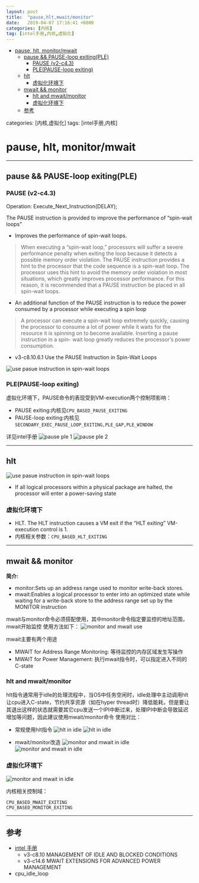 ```yaml
---
layout: post
title:  "pause,hlt,mwait/monitor"
date:   2019-04-07 17:16:41 +0800
categories: [内核]
tag: [intel手册,内核,虚拟化]
---
```


<!-- vim-markdown-toc GFM -->

* [pause, hlt, monitor/mwait](#pause-hlt-monitormwait)
	* [pause && PAUSE-loop exiting(PLE)](#pause--pause-loop-exitingple)
		* [PAUSE (v2-c4.3)](#pause-v2-c43)
		* [PLE(PAUSE-loop exiting)](#plepause-loop-exiting)
	* [hlt](#hlt)
		* [虚拟化环境下](#虚拟化环境下)
	* [mwait && monitor](#mwait--monitor)
		* [hlt and mwait/monitor](#hlt-and-mwaitmonitor)
		* [虚拟化环境下](#虚拟化环境下-1)
	* [参考](#参考)

<!-- vim-markdown-toc -->

categories: [内核,虚拟化]
tags: [intel手册,内核]

# pause, hlt, monitor/mwait

---

## pause && PAUSE-loop exiting(PLE)

### PAUSE (v2-c4.3)
Operation: Execute_Next_Instruction(DELAY);

The PAUSE instruction is provided to improve the performance of “spin-wait loops”

- Improves the performance of spin-wait loops.

> When executing a “spin-wait loop,” processors will suffer a severe performance penalty when exiting the loop because it detects a possible memory order violation. The PAUSE instruction provides a hint to the processor that the code sequence is a spin-wait loop. The processor uses this hint to avoid the memory order violation in most situations, which greatly improves processor performance. For this reason, it is recommended that a PAUSE instruction be placed in all spin-wait loops.

- An additional function of the PAUSE instruction is to reduce the power consumed by a processor while executing a spin loop

> A processor can execute a spin-wait loop extremely quickly, causing the processor to consume a lot of power while it waits for the resource it is spinning on to become available. Inserting a pause instruction in a spin- wait loop greatly reduces the processor’s power consumption.

- v3-c8.10.6.1 Use the PAUSE Instruction in Spin-Wait Loops

![use pasue instruction in spin-wait loops](https://raw.githubusercontent.com/renyi-github/resources/master/pictures/2019/use_pause_in_spin_wait_loops.png)

### PLE(PAUSE-loop exiting)

虚拟化环境下，PAUSE命令的表现受到VM-execution两个控制项影响：
- PAUSE exiting:内核见```CPU_BASED_PAUSE_EXITING```
- PAUSE-loop exiting:内核见```SECONDARY_EXEC_PAUSE_LOOP_EXITING,PLE_GAP,PLE_WINDOW ```

详见intel手册
![pause ple 1](https://raw.githubusercontent.com/renyi-github/resources/master/pictures/2019/pause_ple_1.png)
![pause ple 2](https://raw.githubusercontent.com/renyi-github/resources/master/pictures/2019/pause_ple_2.png)

---

## hlt

![use pasue instruction in spin-wait loops](https://raw.githubusercontent.com/renyi-github/resources/master/pictures/2019/hlt_instruction.png)

- If all logical processors within a physical package are halted, the processor will enter a power-saving state

### 虚拟化环境下

- HLT. The HLT instruction causes a VM exit if the “HLT exiting” VM-execution control is 1.
- 内核相关参数：```CPU_BASED_HLT_EXITING```


---

## mwait && monitor

**简介:**
- monitor:Sets up an address range used to monitor write-back stores.
- mwait:Enables a logical processor to enter into an optimized state while waiting for a write-back store to the address range set up by the MONITOR instruction

mwait与monitor命令必须搭配使用，其中monitor命令指定要监控的地址范围，mwait开始监控
使用方法如下：
![monitor and mwait use](https://raw.githubusercontent.com/renyi-github/resources/master/pictures/2019/monitor_mwait_use.png)

mwait主要有两个用途
- MWAIT for Address Range Monitoring: 等待监控的内存区域发生写操作
- MWAIT for Power Management: 执行mwait指令时，可以指定进入不同的C-state


### hlt and mwait/monitor
hlt指令通常用于idle的处理流程中，当OS中任务空闲时，idle处理中主动调用hlt让cpu进入C-state，节约共享资源（如在hyper thread时）降低能耗，但是要让其退出这样的状态就需要其它cpu发送一个IPI中断过来，处理IPI中断会导致延迟增加等问题，因此建议使用mwait/monitor命令
使用对比：
- 常规使用hlt指令
![hlt in idle](https://raw.githubusercontent.com/renyi-github/resources/master/pictures/2019/hlt_in_idle1.png)
![hlt in idle](https://raw.githubusercontent.com/renyi-github/resources/master/pictures/2019/hlt_in_idle2.png)

- mwait/monitor改造
![monitor and mwait in idle](https://raw.githubusercontent.com/renyi-github/resources/master/pictures/2019/monitor_mwait_in_idle.png)
![monitor and mwait in idle](https://raw.githubusercontent.com/renyi-github/resources/master/pictures/2019/monitor_mwait_in_idle_c1.png)

### 虚拟化环境下
![monitor and mwait in idle](https://raw.githubusercontent.com/renyi-github/resources/master/pictures/2019/mwait_in_virtual.png)

内核相关控制域：
```
CPU_BASED_MWAIT_EXITING
CPU_BASED_MONITOR_EXITING
```

---

## 参考
- [intel 手册](https://software.intel.com/en-us/download/intel-64-and-ia-32-architectures-sdm-combined-volumes-1-2a-2b-2c-2d-3a-3b-3c-3d-and-4)
	- v3-c8.10 MANAGEMENT OF IDLE AND BLOCKED CONDITIONS
	- v3-c14.6 MWAIT EXTENSIONS FOR ADVANCED POWER MANAGEMENT
- cpu_idle_loop
